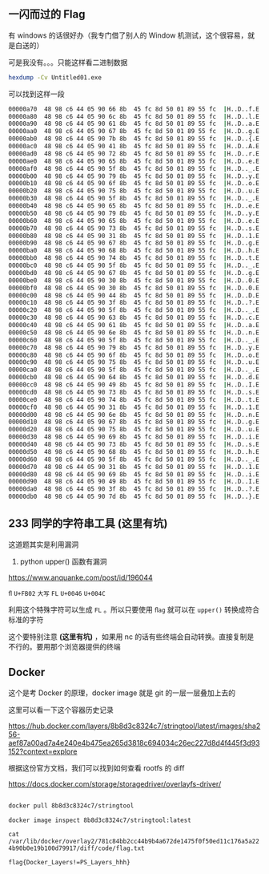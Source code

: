 ## 一闪而过的 Flag

有 windows 的话很好办（我专门借了别人的 Window 机测试，这个很容易，就是白送的）

可是我没有。。。只能这样看二进制数据

```sh
hexdump -Cv Untitled01.exe
```

可以找到这样一段

```sh
00000a70  48 98 c6 44 05 90 66 8b  45 fc 8d 50 01 89 55 fc  |H..D..f.E..P..U.|
00000a80  48 98 c6 44 05 90 6c 8b  45 fc 8d 50 01 89 55 fc  |H..D..l.E..P..U.|
00000a90  48 98 c6 44 05 90 61 8b  45 fc 8d 50 01 89 55 fc  |H..D..a.E..P..U.|
00000aa0  48 98 c6 44 05 90 67 8b  45 fc 8d 50 01 89 55 fc  |H..D..g.E..P..U.|
00000ab0  48 98 c6 44 05 90 7b 8b  45 fc 8d 50 01 89 55 fc  |H..D..{.E..P..U.|
00000ac0  48 98 c6 44 05 90 41 8b  45 fc 8d 50 01 89 55 fc  |H..D..A.E..P..U.|
00000ad0  48 98 c6 44 05 90 72 8b  45 fc 8d 50 01 89 55 fc  |H..D..r.E..P..U.|
00000ae0  48 98 c6 44 05 90 65 8b  45 fc 8d 50 01 89 55 fc  |H..D..e.E..P..U.|
00000af0  48 98 c6 44 05 90 5f 8b  45 fc 8d 50 01 89 55 fc  |H..D.._.E..P..U.|
00000b00  48 98 c6 44 05 90 79 8b  45 fc 8d 50 01 89 55 fc  |H..D..y.E..P..U.|
00000b10  48 98 c6 44 05 90 6f 8b  45 fc 8d 50 01 89 55 fc  |H..D..o.E..P..U.|
00000b20  48 98 c6 44 05 90 75 8b  45 fc 8d 50 01 89 55 fc  |H..D..u.E..P..U.|
00000b30  48 98 c6 44 05 90 5f 8b  45 fc 8d 50 01 89 55 fc  |H..D.._.E..P..U.|
00000b40  48 98 c6 44 05 90 65 8b  45 fc 8d 50 01 89 55 fc  |H..D..e.E..P..U.|
00000b50  48 98 c6 44 05 90 79 8b  45 fc 8d 50 01 89 55 fc  |H..D..y.E..P..U.|
00000b60  48 98 c6 44 05 90 65 8b  45 fc 8d 50 01 89 55 fc  |H..D..e.E..P..U.|
00000b70  48 98 c6 44 05 90 73 8b  45 fc 8d 50 01 89 55 fc  |H..D..s.E..P..U.|
00000b80  48 98 c6 44 05 90 31 8b  45 fc 8d 50 01 89 55 fc  |H..D..1.E..P..U.|
00000b90  48 98 c6 44 05 90 67 8b  45 fc 8d 50 01 89 55 fc  |H..D..g.E..P..U.|
00000ba0  48 98 c6 44 05 90 68 8b  45 fc 8d 50 01 89 55 fc  |H..D..h.E..P..U.|
00000bb0  48 98 c6 44 05 90 74 8b  45 fc 8d 50 01 89 55 fc  |H..D..t.E..P..U.|
00000bc0  48 98 c6 44 05 90 5f 8b  45 fc 8d 50 01 89 55 fc  |H..D.._.E..P..U.|
00000bd0  48 98 c6 44 05 90 67 8b  45 fc 8d 50 01 89 55 fc  |H..D..g.E..P..U.|
00000be0  48 98 c6 44 05 90 30 8b  45 fc 8d 50 01 89 55 fc  |H..D..0.E..P..U.|
00000bf0  48 98 c6 44 05 90 30 8b  45 fc 8d 50 01 89 55 fc  |H..D..0.E..P..U.|
00000c00  48 98 c6 44 05 90 44 8b  45 fc 8d 50 01 89 55 fc  |H..D..D.E..P..U.|
00000c10  48 98 c6 44 05 90 3f 8b  45 fc 8d 50 01 89 55 fc  |H..D..?.E..P..U.|
00000c20  48 98 c6 44 05 90 5f 8b  45 fc 8d 50 01 89 55 fc  |H..D.._.E..P..U.|
00000c30  48 98 c6 44 05 90 63 8b  45 fc 8d 50 01 89 55 fc  |H..D..c.E..P..U.|
00000c40  48 98 c6 44 05 90 61 8b  45 fc 8d 50 01 89 55 fc  |H..D..a.E..P..U.|
00000c50  48 98 c6 44 05 90 6e 8b  45 fc 8d 50 01 89 55 fc  |H..D..n.E..P..U.|
00000c60  48 98 c6 44 05 90 5f 8b  45 fc 8d 50 01 89 55 fc  |H..D.._.E..P..U.|
00000c70  48 98 c6 44 05 90 79 8b  45 fc 8d 50 01 89 55 fc  |H..D..y.E..P..U.|
00000c80  48 98 c6 44 05 90 6f 8b  45 fc 8d 50 01 89 55 fc  |H..D..o.E..P..U.|
00000c90  48 98 c6 44 05 90 75 8b  45 fc 8d 50 01 89 55 fc  |H..D..u.E..P..U.|
00000ca0  48 98 c6 44 05 90 5f 8b  45 fc 8d 50 01 89 55 fc  |H..D.._.E..P..U.|
00000cb0  48 98 c6 44 05 90 64 8b  45 fc 8d 50 01 89 55 fc  |H..D..d.E..P..U.|
00000cc0  48 98 c6 44 05 90 49 8b  45 fc 8d 50 01 89 55 fc  |H..D..I.E..P..U.|
00000cd0  48 98 c6 44 05 90 73 8b  45 fc 8d 50 01 89 55 fc  |H..D..s.E..P..U.|
00000ce0  48 98 c6 44 05 90 74 8b  45 fc 8d 50 01 89 55 fc  |H..D..t.E..P..U.|
00000cf0  48 98 c6 44 05 90 31 8b  45 fc 8d 50 01 89 55 fc  |H..D..1.E..P..U.|
00000d00  48 98 c6 44 05 90 6e 8b  45 fc 8d 50 01 89 55 fc  |H..D..n.E..P..U.|
00000d10  48 98 c6 44 05 90 67 8b  45 fc 8d 50 01 89 55 fc  |H..D..g.E..P..U.|
00000d20  48 98 c6 44 05 90 75 8b  45 fc 8d 50 01 89 55 fc  |H..D..u.E..P..U.|
00000d30  48 98 c6 44 05 90 69 8b  45 fc 8d 50 01 89 55 fc  |H..D..i.E..P..U.|
00000d40  48 98 c6 44 05 90 73 8b  45 fc 8d 50 01 89 55 fc  |H..D..s.E..P..U.|
00000d50  48 98 c6 44 05 90 68 8b  45 fc 8d 50 01 89 55 fc  |H..D..h.E..P..U.|
00000d60  48 98 c6 44 05 90 5f 8b  45 fc 8d 50 01 89 55 fc  |H..D.._.E..P..U.|
00000d70  48 98 c6 44 05 90 31 8b  45 fc 8d 50 01 89 55 fc  |H..D..1.E..P..U.|
00000d80  48 98 c6 44 05 90 69 8b  45 fc 8d 50 01 89 55 fc  |H..D..i.E..P..U.|
00000d90  48 98 c6 44 05 90 49 8b  45 fc 8d 50 01 89 55 fc  |H..D..I.E..P..U.|
00000da0  48 98 c6 44 05 90 3f 8b  45 fc 8d 50 01 89 55 fc  |H..D..?.E..P..U.|
00000db0  48 98 c6 44 05 90 7d 8b  45 fc 8d 50 01 89 55 fc  |H..D..}.E..P..U.|
```

## 233 同学的字符串工具 **(这里有坑)**

这道题其实是利用漏洞

1. python upper() 函数有漏洞

https://www.anquanke.com/post/id/196044

`ﬂ`   `U+FB02`  `大写`  `FL`  `U+0046` `U+004C`

利用这个特殊字符可以生成 `FL` 。所以只要使用 `ﬂag` 就可以在 `upper()` 转换成符合标准的字符

这个要特别注意 **(这里有坑)** ，如果用 nc 的话有些终端会自动转换。直接复制是不行的。要用那个浏览器提供的终端

## Docker

这个是考 Docker 的原理，docker image 就是 git 的一层一层叠加上去的

这里可以看一下这个容器历史记录

https://hub.docker.com/layers/8b8d3c8324c7/stringtool/latest/images/sha256-aef87a00ad7a4e240e4b475ea265d3818c694034c26ec227d8d4f445f3d93152?context=explore


根据这份官方文档，我们可以找到如何查看 rootfs 的 diff

https://docs.docker.com/storage/storagedriver/overlayfs-driver/

```sh

docker pull 8b8d3c8324c7/stringtool

docker image inspect 8b8d3c8324c7/stringtool:latest
```


`cat /var/lib/docker/overlay2/781c84bb2cc44b9b4a672de1475f0f50ed11c176a5a224b90b0e19b100d79917/diff/code/flag.txt`

`flag{Docker_Layers!=PS_Layers_hhh}`

